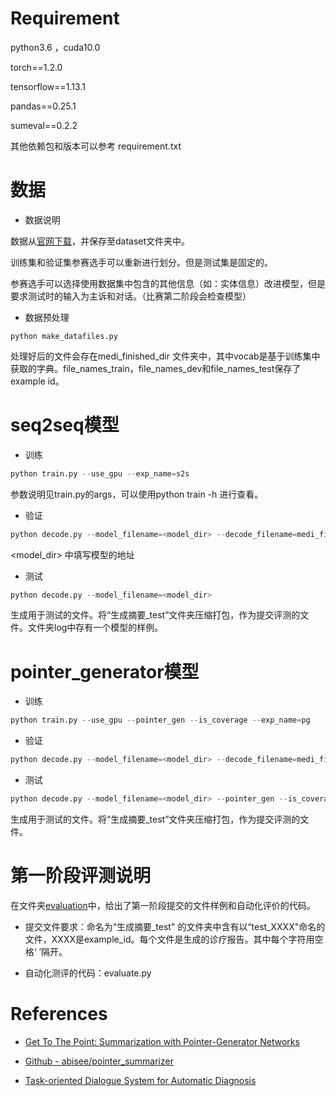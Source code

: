 # Requirement

python3.6 ，cuda10.0

torch==1.2.0

tensorflow==1.13.1

pandas==0.25.1

sumeval==0.2.2

其他依赖包和版本可以参考 requirement.txt

# 数据

* 数据说明

数据从[官网下载](http://210.16.187.147:20023/download)，并保存至dataset文件夹中。

训练集和验证集参赛选手可以重新进行划分。但是测试集是固定的。

参赛选手可以选择使用数据集中包含的其他信息（如：实体信息）改进模型，但是要求测试时的输入为主诉和对话。（比赛第二阶段会检查模型）

* 数据预处理

```
python make_datafiles.py 
```

处理好后的文件会存在medi_finished_dir 文件夹中，其中vocab是基于训练集中获取的字典。file_names_train，file_names_dev和file_names_test保存了example id。

# seq2seq模型

- 训练

 ```python
python train.py --use_gpu --exp_name=s2s 
 ```

参数说明见train.py的args，可以使用python train -h 进行查看。

* 验证

```python
python decode.py --model_filename=<model_dir> --decode_filename=medi_finished_dir/dev.bin --mode=dev --compute_rouge  --output_filenames=medi_finished_dir/file_names_dev
```

<model_dir> 中填写模型的地址

* 测试

```python
python decode.py --model_filename=<model_dir>
```

生成用于测试的文件。将“生成摘要_test”文件夹压缩打包，作为提交评测的文件。文件夹log中存有一个模型的样例。

# pointer_generator模型

* 训练

```python
python train.py --use_gpu --pointer_gen --is_coverage --exp_name=pg
```

* 验证

``` python
python decode.py --model_filename=<model_dir> --decode_filename=medi_finished_dir/dev.bin --mode=dev --compute_rouge  --output_filenames=medi_finished_dir/file_names_dev --pointer_gen --is_coverage 
```

* 测试

```python
python decode.py --model_filename=<model_dir> --pointer_gen --is_coverage
```
生成用于测试的文件。将“生成摘要_test”文件夹压缩打包，作为提交评测的文件。


# 第一阶段评测说明

在文件夹[evaluation](https://github.com/Guardianzc/MedicalChatBox/edit/main/track2/evaluation)中，给出了第一阶段提交的文件样例和自动化评价的代码。

- 提交文件要求：命名为“生成摘要_test" 的文件夹中含有以“test_XXXX"命名的文件，XXXX是example_id。每个文件是生成的诊疗报告。其中每个字符用空格‘ ’隔开。

- 自动化测评的代码：evaluate.py



# References
- [Get To The Point: Summarization with Pointer-Generator Networks](https://arxiv.org/abs/1704.04368)
- [Github - abisee/pointer_summarizer](https://github.com/abisee/pointer-generator)

- [Task-oriented Dialogue System for Automatic Diagnosis](https://www.aclweb.org/anthology/P18-2033.pdf)

